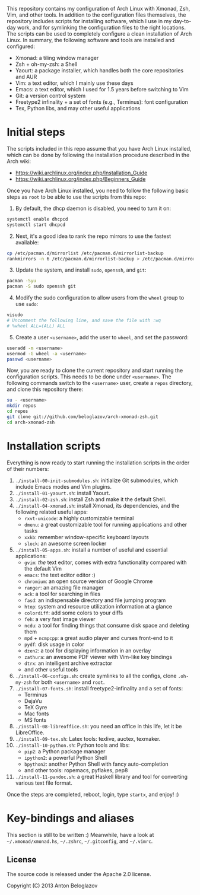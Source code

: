 This repository contains my configuration of Arch Linux with Xmonad, Zsh, Vim,
and other tools. In addition to the configuration files themselves, the
repository includes scripts for installing software, which I use in my
day-to-day work, and for symlinking the configuration files to the right
locations. The scripts can be used to completely configure a clean installation
of Arch Linux. In summary, the following software and tools are installed and
configured:

 - Xmonad: a tiling window manager
 - Zsh + oh-my-zsh: a Shell
 - Yaourt: a package installer, which handles both the core repositories and AUR
 - Vim: a text editor, which I mainly use these days
 - Emacs: a text editor, which I used for 1.5 years before switching to Vim
 - Git: a version control system
 - Freetype2 infinality + a set of fonts (e.g., Terminus): font configuration
 - Tex, Python libs, and may other useful applications


# Initial steps

The scripts included in this repo assume that you have Arch Linux installed,
which can be done by following the installation procedure described in the Arch
wiki:

 - https://wiki.archlinux.org/index.php/Installation_Guide
 - https://wiki.archlinux.org/index.php/Beginners_Guide

Once you have Arch Linux installed, you need to follow the following basic steps
as `root` to be able to use the scripts from this repo:

1. By default, the dhcp daemon is disabled, you need to turn it on:
```Bash
systemctl enable dhcpcd
systemctl start dhcpcd
```

2. Next, it's a good idea to rank the repo mirrors to use the fastest available:
```Bash
cp /etc/pacman.d/mirrorlist /etc/pacman.d/mirrorlist-backup
rankmirrors -n 6 /etc/pacman.d/mirrorlist-backup > /etc/pacman.d/mirrorlist
```

3. Update the system, and install `sudo`, `openssh`, and `git`:
```Bash
pacman -Syu
pacman -S sudo openssh git
```

4. Modify the sudo configuration to allow users from the `wheel` group to use
   `sudo`:
```Bash
visudo
# Uncomment the following line, and save the file with :wq
# %wheel ALL=(ALL) ALL
```

5. Create a user `<username>`, add the user to `wheel`, and set the password:
```Bash
useradd -m <username>
usermod -G wheel -a <username>
passwd <username>
```

Now, you are ready to clone the current repository and start running the
configuration scripts. This needs to be done under `<username>`. The following
commands switch to the `<username>` user, create a `repos` directory, and clone
this repository there:

```Bash
su - <username>
mkdir repos
cd repos
git clone git://github.com/beloglazov/arch-xmonad-zsh.git
cd arch-xmonad-zsh
```

# Installation scripts

Everything is now ready to start running the installation scripts in the order
of their numbers:

1. `./install-00-init-submodules.sh`: initialize Git submodules, which include
   Emacs modes and Vim plugins.
2. `./install-01-yaourt.sh`: install Yaourt.
3. `./install-02-zsh.sh`: install Zsh and make it the default Shell.
4. `./install-04-xmonad.sh`: install Xmonad, its dependencies, and the following
   related useful apps:
    - `rxvt-unicode`: a highly customizable terminal
    - `dmenu`: a great customizable tool for running applications and other
      tasks
    - `xxkb`: remember window-specific keyboard layouts
    - `slock`: an awesome screen locker
5. `./install-05-apps.sh`: install a number of useful and essential applications:
    - `gvim`: *the* text editor, comes with extra functionality compared with
      the default Vim
    - `emacs`: the text editor editor :)
    - `chromium`: an open source version of Google Chrome
    - `ranger`: an amazing file manager
    - `ack`: a tool for searching in files
    - `fasd`: an indispensable directory and file jumping program
    - `htop`: system and resource utilization information at a glance
    - `colordiff`: add some colors to your diffs
    - `feh`: a very fast image viewer
    - `ncdu`: a tool for finding things that consume disk space and deleting them
    - `mpd` + `ncmpcpp`: a great audio player and curses front-end to it
    - `pydf`: disk usage in color
    - `dzen2`: a tool for displaying information in an overlay
    - `zathura`: an awesome PDF viewer with Vim-like key bindings
    - `dtrx`: an intelligent archive extractor
    - and other useful tools
6. `./install-06-configs.sh`: create symlinks to all the configs, clone
   `.oh-my-zsh` for both `<username>` and `root`.
7. `./install-07-fonts.sh`: install freetype2-infinality and a set of fonts:
    - Terminus
    - DejaVu
    - TeX Gyre
    - Mac fonts
    - MS fonts
8. `./install-08-libreoffice.sh`: you need an office in this life, let it be
   LibreOffice.
9. `./install-09-tex.sh`: Latex tools: texlive, auctex, texmaker.
10. `./install-10-python.sh`: Python tools and libs:
    - `pip2`: a Python package manager
    - `ipython2`: a powerful Python Shell
    - `bpython2`: another Python Shell with fancy auto-completion
    - and other tools: ropemacs, pyflakes, pep8
11. `./install-11-pandoc.sh`: a great Haskell library and tool for converting
    various text file format.

Once the steps are completed, reboot, login, type `startx`, and enjoy! :)


# Key-bindings and aliases

This section is still to be written :) Meanwhile, have a look at
`~/.xmonad/xmonad.hs`, `~/.zshrc`, `~/.gitconfig`, and `~/.vimrc`.


## License

The source code is released under the Apache 2.0 license.

Copyright (C) 2013 Anton Beloglazov
